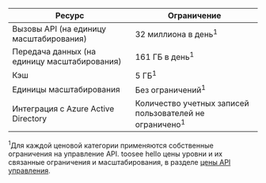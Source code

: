 | Ресурс | Ограничение |
| --- | --- |
| Вызовы API (на единицу масштабирования) |32 миллиона в день<sup>1</sup> |
| Передача данных (на единицу масштабирования) |161 ГБ в день<sup>1</sup> |
| Кэш |5 ГБ<sup>1</sup> |
| Единицы масштабирования |Без ограничений<sup>1</sup> |
| Интеграция с Azure Active Directory |Количество учетных записей пользователей не ограничено<sup>1</sup> |

<sup>1</sup>Для каждой ценовой категории применяются собственные ограничения на управление API. toosee hello цены уровни и их связанные ограничения и масштабирования, в разделе [цены API управления](https://azure.microsoft.com/pricing/details/api-management/).

